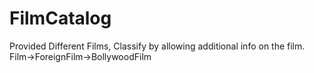 # FilmCatalog
Provided Different Films, Classify by allowing additional info on the film.
Film->ForeignFilm->BollywoodFilm
